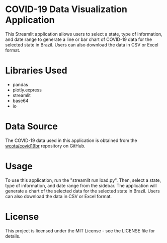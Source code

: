 # COVID-19 Data Visualization Application
This Streamlit application allows users to select a state, type of information, and date range to generate a line or bar chart of COVID-19 data for the selected state in Brazil. Users can also download the data in CSV or Excel format.

# Libraries Used
- pandas
- plotly.express
- streamlit
- base64
- io

# Data Source
The COVID-19 data used in this application is obtained from the [wcota/covid19br](https://github.com/wcota/covid19br) repository on GitHub.

# Usage
To use this application, run the "streamlit run load.py". Then, select a state, type of information, and date range from the sidebar. The application will generate a chart of the selected data for the selected state in Brazil. Users can also download the data in CSV or Excel format.

# License
This project is licensed under the MIT License - see the LICENSE file for details.
